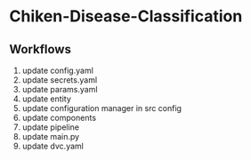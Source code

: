 # Chiken-Disease-Classification

## Workflows

1. update config.yaml
2. update secrets.yaml
3. update params.yaml
4. update entity
5. update configuration manager in src config
6. update components
7. update pipeline
8. update main.py
9. update dvc.yaml